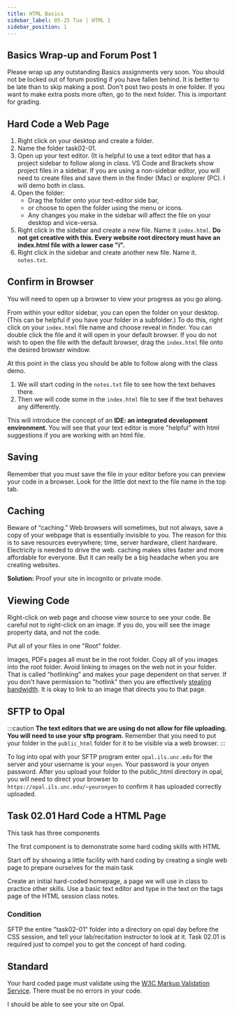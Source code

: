 ```yaml
---
title: HTML Basics
sidebar_label: 05-25 Tue | HTML 1
sidebar_position: 1
---
```


## Basics Wrap-up and Forum Post 1
Please wrap up any outstanding Basics assignments very soon. You should not be locked out of forum posting if you have fallen behind. It is better to be late than to skip making a post. Don't post two posts in one folder. If you want to make extra posts more often, go to the next folder. This is important for grading.

## Hard Code a Web Page

1. Right click on your desktop and create a folder.
2. Name the folder task02-01.
3. Open up your text editor. (It is helpful to use a text editor that has a project sidebar to follow along in class. VS Code and Brackets show project files in a sidebar. If you are using a non-sidebar editor, you will need to create files and save them in the finder (Mac) or explorer (PC). I will demo both in class.
4. Open the folder:
   * Drag the folder onto your text-editor side bar,
   * or choose to open the folder using the menu or icons.
   * Any changes you make in the sidebar will affect the file on your desktop and vice-versa.
5. Right click in the sidebar and create a new file. Name it ```index.html```. **Do not get creative with this. Every website root directory must have an index.html file with a lower case "i".**
6. Right click in the sidebar and create another new file. Name it. ```notes.txt```.

## Confirm in Browser

You will need to open up a browser to view your progress as you go along.

From within your editor sidebar, you can open the folder on your desktop. (This can be helpful if you have your folder in a subfolder.) To do this, right click on your ```index.html``` file name and choose reveal in finder. You can double click the file and it will open in your default browser. If you do not wish to open the file with the default browser, drag the ```index.html``` file onto the desired browser window.

At this point in the class you should be able to follow along with the class demo.

1. We will start coding in the ```notes.txt``` file to see how the text behaves there.
2. Then we will code some in the ```index.html``` file to see if the text behaves any differently.

This will introduce the concept of an **IDE: an integrated development environment**. You will see that your text editor is more "helpful" with html suggestions if you are working with an html file.

## Saving

Remember that you must save the file in your editor before you can preview your code in a browser. Look for the little dot next to the file name in the top tab.

## Caching

Beware of “caching.” Web browsers will sometimes, but not always, save a copy of your webpage that is essentially invisible to you. The reason for this is to save resources everywhere; time, server hardware, client hardware. Electricity is needed to drive the web. caching makes sites faster and more affordable for everyone. But it can really be a big headache when you are creating websites.

**Solution:** Proof your site in incognito or private mode.

## Viewing Code

Right-click on web page and choose view source to see your code. Be careful not to right-click on an image. If you do, you will see the image property data, and not the code.

Put all of your files in one "Root" folder.

Images, PDFs pages all must be in the root folder. Copy all of you images into the root folder. Avoid linking to images on the web not in your folder. That is called “hotlinking” and makes your page dependent on that server. If you don't have permission to "hotlink" then you are effectively [stealing bandwidth](https://www.keycdn.com/support/what-is-hotlinking). It is okay to link to an image that directs you to that page.

## SFTP to Opal
:::caution
**The text editors that we are using do not allow for file uploading. You will need to use your sftp program.** Remember that you need to put your folder in the ```public_html``` folder for it to be visible via a web browser.
:::

To log into opal with your SFTP program enter ```opal.ils.unc.edu``` for the server and your username is your ```onyen```. Your password is your onyen password. After you upload your folder to the public_html directory in opal, you will need to direct your browser to ```https://opal.ils.unc.edu/~youronyen``` to confirm it has uploaded correctly uploaded.

## Task 02.01 Hard Code a HTML Page

This task has three components

The first component is to demonstrate some hard coding skills with HTML

Start off by showing a little facility with hard coding by creating a single web page to prepare ourselves for the main task

Create an initial hard-coded homepage, a page we will use in class to practice other skills. Use a basic text editor and type in the text on the tags page of the HTML session class notes.

### Condition

SFTP the entire "task02-01" folder into a directory on opal day before the CSS session, and tell your lab/recitation instructor to look at it. Task 02.01 is required just to compel you to get the concept of hard coding.

## Standard

Your hard coded page must validate using the [W3C Markup Validation Service](https://validator.w3.org/). There must be no errors in your code.

I should be able to see your site on Opal.
